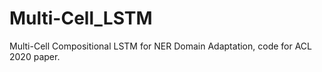 # Multi-Cell_LSTM
Multi-Cell Compositional LSTM for NER Domain Adaptation, code for ACL 2020 paper.
